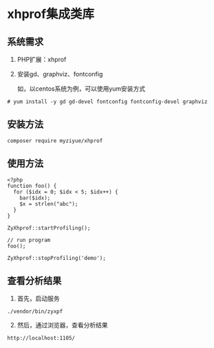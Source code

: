 # xhprof集成类库

## 系统需求
1. PHP扩展：xhprof
2. 安装gd、graphviz、fontconfig

   如，以centos系统为例，可以使用yum安装方式
```
# yum install -y gd gd-devel fontconfig fontconfig-devel graphviz
```

## 安装方法

```
composer require myziyue/xhprof

```

## 使用方法
```
<?php
function foo() {
  for ($idx = 0; $idx < 5; $idx++) {
    bar($idx);
    $x = strlen("abc");
  }
}

ZyXhprof::startProfiling();

// run program
foo();

ZyXhprof::stopProfiling('demo');

```

## 查看分析结果

1. 首先，启动服务
```
./vendor/bin/zyxpf
```
2. 然后，通过浏览器，查看分析结果
```
http://localhost:1105/
```
